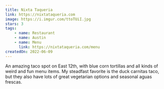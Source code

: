 ```yaml
---
title: Nixta Taqueria
link: https://nixtataqueria.com
image: https://i.imgur.com/ttoTUiI.jpg
stars: 3
tags:
    - name: Restaurant
    - name: Austin
    - name: Menu
      link: https://nixtataqueria.com/menu
createdOn: 2022-06-09
---
```


An amazing taco spot on East 12th, with blue corn tortillas and all kinds of weird and fun menu items. My steadfast favorite is the duck carnitas taco, but they also have lots of great vegetarian options and seasonal aguas frescas.
